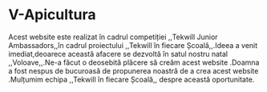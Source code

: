 # V-Apicultura
Acest website este realizat în cadrul competiției ,,Tekwill Junior Ambassadors,,în cadrul proiectului ,,Tekwill în fiecare Școală,,.Ideea a venit imediat,deoarece această afacere se dezvoltă în satul nostru natal ,,Voloave,,.Ne-a făcut o deosebită plăcere să creăm acest website .Doamna a fost nespus de bucuroasă de propunerea noastră de a crea acest website .Mulțumim echipa ,,Tekwill în fiecare Școală,, despre  această oportunitate.
